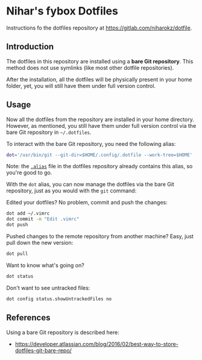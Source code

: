 # Nihar's fybox Dotfiles

Instructions fo the dotfiles repository at <https://gitlab.com/niharokz/dotfile>.

## Introduction

The dotfiles in this repository are installed using a **bare Git repository**. 
This method does not use symlinks (like most other dotfile repositories).

After the installation, all the dotfiles will be physically present in your home folder, yet, 
you will still have them under full version control.

## Usage

Now all the dotfiles from the repository are installed in your home directory. 
However, as mentioned, you still have them under full version control via the bare Git repository in `~/.dotfiles`.

To interact with the bare Git repository, you need the following alias:

~~~bash
dot='/usr/bin/git --git-dir=$HOME/.config/.dotfile --work-tree=$HOME'
~~~


Note: the [`.alias`](https://gitlab.com/niharokz/dotfile/.config/.alias) file in the dotfiles repository already contains this alias, so you're good to go.

With the `dot` alias, you can now manage the dotfiles via the bare Git repository, just as you would with the `git` command:

Edited your dotfiles? No problem, commit and push the changes:

~~~bash
dot add ~/.vimrc
dot commit -m "Edit .vimrc"
dot push
~~~

Pushed changes to the remote repository from another machine? Easy, just pull down the new version:

~~~bash
dot pull
~~~

Want to know what's going on?

~~~bash
dot status
~~~

Don't want to see untracked files:

~~~bash
dot config status.showUntrackedFiles no
~~~

## References

Using a bare Git repository is described here:

- <https://developer.atlassian.com/blog/2016/02/best-way-to-store-dotfiles-git-bare-repo/>
